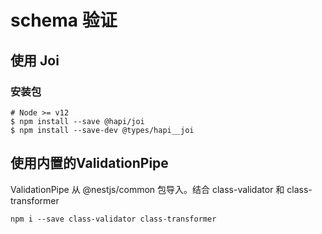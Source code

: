 # schema 验证


## 使用 Joi
### 安装包
```shell
# Node >= v12
$ npm install --save @hapi/joi
$ npm install --save-dev @types/hapi__joi
```


## 使用内置的ValidationPipe
ValidationPipe 从 @nestjs/common 包导入。结合 class-validator 和 class-transformer
```shell
npm i --save class-validator class-transformer
```
















